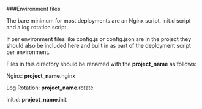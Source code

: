 ###Environment files

The bare minimum for most deployments are an Nginx script, init.d script and a log rotation script.

If per environment files like config.js or config.json are in the project they should also be included here and built in as part of the deployment script per environment.

Files in this directory should be renamed with the __project_name__ as follows:

Nginx: __project_name__.nginx

Log Rotation: __project_name__.rotate

init.d: __project_name__.init

